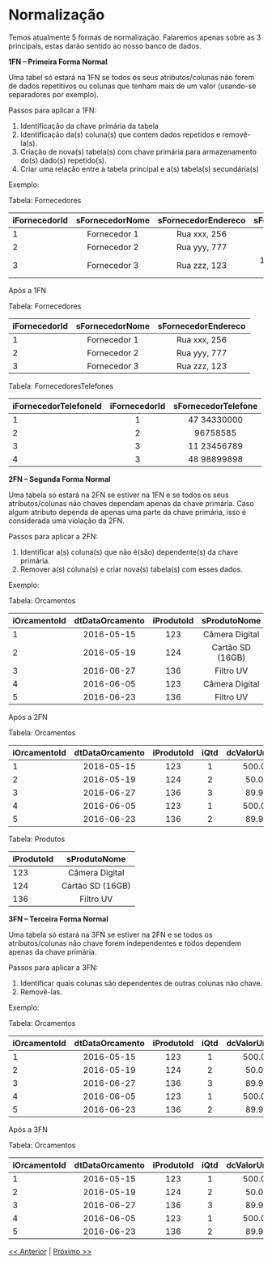 # Normalização

Temos atualmente 5 formas de normalização. Falaremos apenas sobre as 3 principais, estas darão sentido ao nosso banco de dados.


**1FN – Primeira Forma Normal**

Uma tabel só estará na 1FN se todos os seus atributos/colunas não forem de dados repetitivos ou colunas que tenham mais de um valor (usando-se separadores por exemplo).

Passos para aplicar a 1FN:

1. Identificação da chave primária da tabela
2. Identificação da(s) coluna(s) que contem dados repetidos e removê-la(s).
3. Criação de nova(s) tabela(s) com chave primária para armazenamento do(s) dado(s) repetido(s).
4. Criar uma relação entre a tabela principal e a(s) tabela(s) secundária(s)

Exemplo:

Tabela: Fornecedores

| iFornecedorId  | sFornecedorNome  |  sFornecedorEndereco   |    sFornecedorTelefone    |
| -------------- |:----------------:|:----------------------:|:-------------------------:|
| 1              | Fornecedor 1     |  Rua xxx, 256          | 47 34330000               |
| 2              | Fornecedor 2     |  Rua yyy, 777          | 96758585                  |
| 3              | Fornecedor 3     |  Rua zzz, 123          | 11 23456789 / 48 98899898 |


Após a 1FN


Tabela: Fornecedores

| iFornecedorId  | sFornecedorNome  |  sFornecedorEndereco   |
| -------------- |:----------------:|:----------------------:|
| 1              | Fornecedor 1     |  Rua xxx, 256          |
| 2              | Fornecedor 2     |  Rua yyy, 777          |
| 3              | Fornecedor 3     |  Rua zzz, 123          |


Tabela: FornecedoresTelefones

| iFornecedorTelefoneId  | iFornecedorId  |  sFornecedorTelefone |
| ---------------------- |:--------------:|:--------------------:|
| 1                      | 1              |  47 34330000         |
| 2                      | 2              |  96758585            |
| 3                      | 3              |  11 23456789         |
| 4                      | 3              |  48 98899898         |


**2FN – Segunda Forma Normal**

Uma tabela só estará na 2FN se estiver na 1FN e se todos os seus atributos/colunas não chaves dependam apenas da chave primária. Caso algum atributo dependa de apenas uma parte da chave primária, isso é considerada uma violação da 2FN.

Passos para aplicar a 2FN:

1. Identificar a(s) coluna(s) que não é(são) dependente(s) da chave primária.
2. Remover a(s) coluna(s) e criar nova(s) tabela(s) com esses dados.

Exemplo:

Tabela: Orcamentos

| iOrcamentoId | dtDataOrcamento | iProdutoId |  sProdutoNome    |  iQtd   | dcValorUnitario | dcValorTotal |
| ------------ |:---------------:|:----------:|:----------------:|:-------:|:---------------:|:------------:|
| 1            | 2016-05-15      | 123        | Câmera Digital   |  1      |  500.00         | 500.00       |
| 2            | 2016-05-19      | 124        | Cartão SD (16GB) |  2      |  50.00          | 100.00       |
| 3            | 2016-06-27      | 136        | Filtro UV        |  3      |  89.90          | 269.70       |
| 4            | 2016-06-05      | 123        | Câmera Digital   |  1      |  500.00         | 500.00       |
| 5            | 2016-06-23      | 136        | Filtro UV        |  2      |  89.90          | 179.80       |

Após a 2FN

Tabela: Orcamentos

| iOrcamentoId | dtDataOrcamento | iProdutoId | iQtd   | dcValorUnitario | dcValorTotal |
| ------------ |:---------------:|:----------:|:------:|:---------------:|:------------:|
| 1            | 2016-05-15      | 123        | 1      |  500.00         | 500.00       |
| 2            | 2016-05-19      | 124        | 2      |  50.00          | 100.00       |
| 3            | 2016-06-27      | 136        | 3      |  89.90          | 269.70       |
| 4            | 2016-06-05      | 123        | 1      |  500.00         | 500.00       |
| 5            | 2016-06-23      | 136        | 2      |  89.90          | 179.80       |


Tabela: Produtos

| iProdutoId | sProdutoNome       |
| ------------ |:----------------:|
| 123          | Câmera Digital   |
| 124          | Cartão SD (16GB) |
| 136          | Filtro UV        |


**3FN – Terceira Forma Normal**

Uma tabela só estará na 3FN se estiver na 2FN e se todos os atributos/colunas não chave forem independentes e todos dependem apenas da chave primária.

Passos para aplicar a 3FN:

1. Identificar quais colunas são dependentes de outras colunas não chave.
2. Removê-las.

Exemplo:

Tabela: Orcamentos

| iOrcamentoId | dtDataOrcamento | iProdutoId | iQtd   | dcValorUnitario | dcValorTotal |
| ------------ |:---------------:|:----------:|:------:|:---------------:|:------------:|
| 1            | 2016-05-15      | 123        | 1      |  500.00         | 500.00       |
| 2            | 2016-05-19      | 124        | 2      |  50.00          | 100.00       |
| 3            | 2016-06-27      | 136        | 3      |  89.90          | 269.70       |
| 4            | 2016-06-05      | 123        | 1      |  500.00         | 500.00       |
| 5            | 2016-06-23      | 136        | 2      |  89.90          | 179.80       |

Após a 3FN

Tabela: Orcamentos

| iOrcamentoId | dtDataOrcamento | iProdutoId | iQtd   | dcValorUnitario |
| ------------ |:---------------:|:----------:|:------:|:---------------:|
| 1            | 2016-05-15      | 123        | 1      |  500.00         |
| 2            | 2016-05-19      | 124        | 2      |  50.00          |
| 3            | 2016-06-27      | 136        | 3      |  89.90          |
| 4            | 2016-06-05      | 123        | 1      |  500.00         |
| 5            | 2016-06-23      | 136        | 2      |  89.90          |


[<< Anterior](https://github.com/agenciasys/as-capacita/blob/master/MySQL/README.md#mysql---normaliza%C3%A7%C3%A3o-relacionamentos-e-%C3%8Dndices)
|
[Próximo >>](https://github.com/agenciasys/as-capacita/blob/master/MySQL/Relacionamentos.md#relacionamentos)
